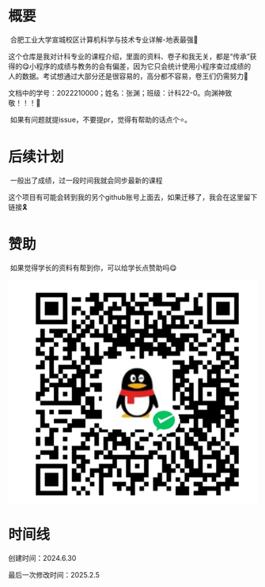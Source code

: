 # 概要

​	合肥工业大学宣城校区计算机科学与技术专业详解-地表最强🤣

​	这个仓库是我对计科专业的课程介绍，里面的资料、卷子和我无关，都是“传承”获得的😋小程序的成绩与教务的会有偏差，因为它只会统计使用小程序查过成绩的人的数据。考试想通过大部分还是很容易的，高分都不容易，卷王们仍需努力🤣

​	文档中的学号：2022210000；姓名：张渊；班级：计科22-0。向渊神致敬！！！🤣

​	如果有问题就提issue，不要提pr，觉得有帮助的话点个⭐。

# 后续计划

​	一般出了成绩，过一段时间我就会同步最新的课程

​	这个项目有可能会转到我的另个github账号上面去，如果迁移了，我会在这里留下链接🎗️

# 赞助

​	如果觉得学长的资料有帮到你，可以给学长点赞助吗😋

![image-20240710121744209](readme-assets/image-20240710121744209.png)

# 时间线

创建时间：2024.6.30

最后一次修改时间：2025.2.5

